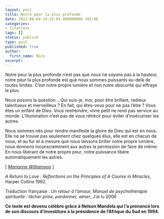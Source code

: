 ```yaml
---
layout: post
title: Notre peur la plus profonde
date: 2012-08-04 14:22:01.000000000 +02:00
categories:
- Citations
tags: []
status: publish
type: post
published: true
author:
  first_name: Nico
excerpt:
---
```


Notre peur la plus profonde
n’est pas que nous ne soyons pas à la hauteur,
notre peur la plus profonde
est que nous sommes puissants au-delà de toutes limites.
C’est notre propre lumière
et non notre obscurité qui effraye le plus.

Nous posons la question...
Qui suis-je, moi, pour être brillant,
radieux talentueux et merveilleux ?
En fait, qui êtes-vous pour ne pas l’être ?
Vous êtes un enfant de Dieu.
Vous restreindre, vivre petit
ne rend pas service au monde.
L’illumination n’est pas de vous rétrécir
pour éviter d’insécuriser les autres.

Nous sommes nés pour rendre manifeste
la gloire de Dieu qui est en nous.
Elle ne se trouve pas seulement chez quelques élus,
elle est en chacun de nous,
et au fur et à mesure que nous laissons briller notre propre lumière,
nous donnons inconsciemment aux autres
la permission de faire de même.
En nous libérant de notre propre peur,
notre puissance libère automatiquement les autres.

[ [*Marianne Williamson*][1] ]

*A Return to Love : Reflections on the Principles of A Course in Miracles*, Harper Collins 1992.

Traduction française : *Un retour à l’amour, Manuel de psychothérapie spirituelle : lâcher prise, pardonner, aimer*, J’ai lu 2006

**Ce texte est devenu célèbre grâce à Nelson Mandela qui l’a prononcé lors de son discours d’investiture à la présidence de l’Afrique du Sud en 1994.**

[1]: https://fr.wikipedia.org/wiki/Marianne_Williamson

